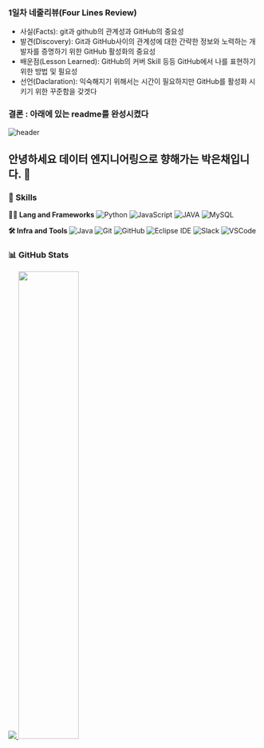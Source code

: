 ### **1일차 네줄리뷰(Four Lines Review)** ###
- 사실(Facts): git과 github의 관계성과 GitHub의 중요성
- 발견(Discovery): Git과 GitHub사이의 관계성에 대한 간략한 정보와 노력하는 개발자를 증명하기 위한 GitHub 활성화의 중요성
- 배운점(Lesson Learned): GitHub의 커버 Skill 등등 GitHub에서 나를 표현하기 위한 방법 및 필요성
- 선언(Daclaration): 익숙해지기 위해서는 시간이 필요하지만 GitHub를 활성화 시키기 위한 꾸준함을 갖겟다

### 결론 : 아래에 있는 readme를 완성시켰다 ###


![header](https://capsule-render.vercel.app/api?type=venom&color=gradient&height=360&text=Good+day+to+study&fontSize=69&fontAlign=50&fontAlignY=50&desc=&descSize=20&descAlign=50&descAlignY=60)

## 안녕하세요 데이터 엔지니어링으로 향해가는 박은채입니다. 👋

### 🦾 Skills
**🧑‍💻 Lang and Frameworks**
![Python](https://img.shields.io/badge/python-3776AB.svg?&style=for-the-badge&logo=python&logoColor=white) 
![JavaScript](https://img.shields.io/badge/javascript-F7DF1E.svg?&style=for-the-badge&logo=javascript&logoColor=white) 
![JAVA](https://img.shields.io/badge/Java-000000.svg?&style=for-the-badge) 
![MySQL](https://img.shields.io/badge/mysql-4479A1.svg?&style=for-the-badge&logo=mysql&logoColor=white) 

**🛠️ Infra and Tools**
![Java](https://img.shields.io/badge/java-ffffff.svg?&style=for-the-badge&logo=openjdk&logoColor=black)
![Git](https://img.shields.io/badge/git-F05032.svg?&style=for-the-badge&logo=git&logoColor=white) 
![GitHub](https://img.shields.io/badge/github-181717.svg?&style=for-the-badge&logo=github&logoColor=white) 
![Eclipse IDE](https://img.shields.io/badge/eclipseide-2C2255.svg?&style=for-the-badge&logo=eclipseide&logoColor=white) 
![Slack](https://img.shields.io/badge/slack-4A154B.svg?&style=for-the-badge&logo=slack&logoColor=white) 
![VSCode](https://img.shields.io/badge/vscode-007ACC.svg?&style=for-the-badge&logo=visualstudiocode&logoColor=white)

### 📊 GitHub Stats
<a href="https://github.com/eunchaipark">
  <img src="https://github-readme-stats.vercel.app/api/top-langs/?username=eunchaipark&exclude_repo=eunchaipark.github.io&layout=compact&theme=tokyonight" />
</a>
<a href="https://github.com/eunchaipark">
  <img src="https://github-readme-stats.vercel.app/api?username=eunchaipark&theme=tokyonight&show_icons=true" width="49%" />
</a>


